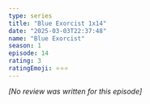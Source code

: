 ```yaml
---
type: series
title: "Blue Exorcist 1x14"
date: "2025-03-03T22:37:48"
name: "Blue Exorcist"
season: 1
episode: 14
rating: 3
ratingEmoji: ⭐️⭐️⭐️
---
```


*[No review was written for this episode]*
